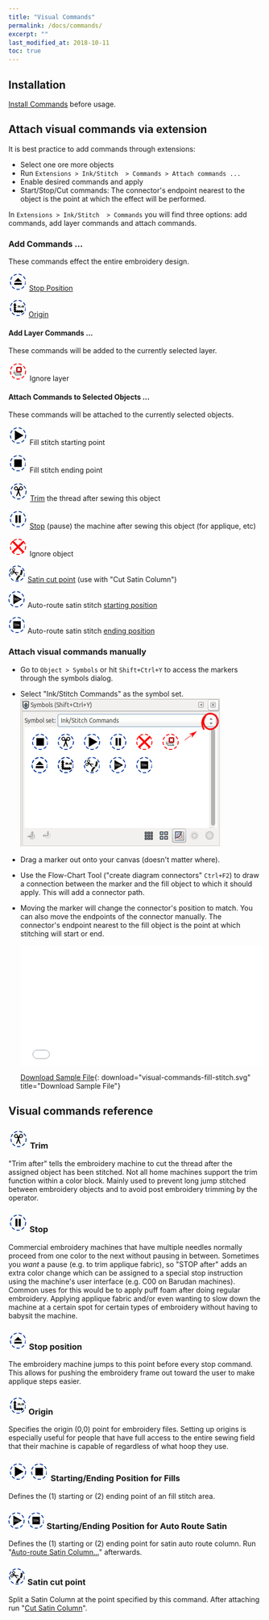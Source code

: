 ```yaml
---
title: "Visual Commands"
permalink: /docs/commands/
excerpt: ""
last_modified_at: 2018-10-11
toc: true
---
```

## Installation

[Install Commands](/docs/addons/) before usage.

## Attach visual commands via extension

It is best practice to add commands through extensions:

* Select one ore more objects
* Run `Extensions > Ink/Stitch  > Commands > Attach commands ...`
* Enable desired commands and apply
* Start/Stop/Cut commands: The connector's endpoint nearest to the object is the point at which the effect will be performed.

In `Extensions > Ink/Stitch  > Commands` you will find three options: add commands, add layer commands and attach commands.

### Add Commands ...

These commands effect the entire embroidery design.

![stop position](/assets/images/docs/visual-commands-stop-position.jpg) [Stop Position](#-stop-position)

![origin](/assets/images/docs/visual-commands-origin.jpg) [Origin](#-origin)

#### Add Layer Commands ...

These commands will be added to the currently selected layer.

![ignore layer symbol](/assets/images/docs/visual-commands-ignore-layer.jpg) Ignore layer

#### Attach Commands to Selected Objects ...

These commands will be attached to the currently selected objects.

![starting point symbol](/assets/images/docs/visual-commands-start.jpg) Fill stitch starting point

![ending point symbol](/assets/images/docs/visual-commands-end.jpg) Fill stitch ending point

![trim symbol](/assets/images/docs/visual-commands-trim.jpg) [Trim](#-trim) the thread after sewing this object

![stop symbol](/assets/images/docs/visual-commands-stop.jpg) [Stop](#-stop) (pause) the machine after sewing this object (for applique, etc)

![ignore symbol](/assets/images/docs/visual-commands-ignore.jpg) Ignore object

![satin cut point symbol](/assets/images/docs/visual-commands-satin-cut-point.jpg) [Satin cut point](/docs/commands/#-satin-cut-point) (use with "Cut Satin Column")

![auto route satin starting position symbol](/assets/images/docs/visual-commands-auto-route-satin-stitch-start.jpg) Auto-route satin stitch [starting position](#--startingending-position-for-auto-route-satin)

![auto route satin starting position symbol](/assets/images/docs/visual-commands-auto-route-satin-stitch-end.jpg) Auto-route satin stitch [ending position](#--startingending-position-for-auto-route-satin)

### Attach visual commands manually

* Go to `Object > Symbols` or hit `Shift+Ctrl+Y` to access the markers through the symbols dialog.
* Select "Ink/Stitch Commands" as the symbol set.
![Symbol Set](/assets/images/docs/en/visual-commands-symbol-set.jpg)
* Drag a marker out onto your canvas (doesn't matter where).
* Use the Flow-Chart Tool ("create diagram connectors" `Ctrl+F2`) to draw a connection between the marker and the fill object to which it should apply. This will add a connector path.
* Moving the marker will change the connector's position to match. You can also move the endpoints of the connector manually. The connector's endpoint nearest to the fill object is the point at which stitching will start or end.

  <div style="position: relative; padding-bottom: 50%; height: 0;">
    <iframe src="/assets/video/docs/visual-commands.m4v" frameborder="0" allowfullscreen style="position: absolute; top: 0; left: 0; width: 100%; height: 100%;"></iframe>
  </div>
  
  [Download Sample File](/assets/images/docs/visual-commands-fill-stitch.svg){: download="visual-commands-fill-stitch.svg" title="Download Sample File"}

## Visual commands reference

### ![trim symbol](/assets/images/docs/visual-commands-trim.jpg) Trim

"Trim after" tells the embroidery machine to cut the thread after the assigned object has been stitched.  Not all home machines support the trim function within a color block.  Mainly used to prevent long jump stitched between embroidery objects and to avoid post embroidery trimming by the operator.

### ![stop symbol](/assets/images/docs/visual-commands-stop.jpg) Stop

Commercial embroidery machines that have multiple needles normally proceed from one color to the next without pausing in between. Sometimes you *want* a pause (e.g. to trim applique fabric), so "STOP after" adds an extra color change which can be assigned to a special stop instruction using the machine's user interface (e.g. C00 on Barudan machines). Common uses for this would be to apply puff foam after doing regular embroidery.  Applying applique fabric and/or even wanting to slow down the machine at a certain spot for certain types of embroidery without having to babysit the machine.

### ![stop position](/assets/images/docs/visual-commands-stop-position.jpg) Stop position

The embroidery machine jumps to this point before every stop command. This allows for pushing the embroidery frame out toward the user to make applique steps easier.

### ![origin](/assets/images/docs/visual-commands-origin.jpg) Origin

Specifies the origin (0,0) point for embroidery files. Setting up origins is especially useful for people that have full access to the entire sewing field that their machine is capable of regardless of what hoop they use.

### ![starting point symbol](/assets/images/docs/visual-commands-start.jpg) ![ending point symbol](/assets/images/docs/visual-commands-end.jpg) Starting/Ending Position for Fills

Defines the (1) starting or (2) ending point of an fill stitch area.

###  ![auto route satin starting position symbol](/assets/images/docs/visual-commands-auto-route-satin-stitch-start.jpg) ![auto route satin ending position symbol](/assets/images/docs/visual-commands-auto-route-satin-stitch-end.jpg) Starting/Ending Position for Auto Route Satin

Defines the (1) starting or (2) ending point for satin auto route column. Run "[Auto-route Satin Column...](/docs/satin-tools/#auto-route-satin-columns)" afterwards.

### ![satin cut point symbol](/assets/images/docs/visual-commands-satin-cut-point.jpg) Satin cut point

Split a Satin Column at the point specified by this command. After attaching run "[Cut Satin Column](/docs/satin-tools/#cut-satin-column)".
